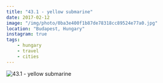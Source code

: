 ```yaml
---
title: "43.1 - yellow submarine"
date: 2017-02-12
image: "/img/photo/0ba3e400f1b87de78318cc89524e77a0.jpg"
location: "Budapest, Hungary"
instagram: true
tags:
    - hungary
    - travel
    - cities
---
```


![43.1 - yellow submarine](/img/photo/0ba3e400f1b87de78318cc89524e77a0.jpg)
